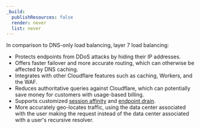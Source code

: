 ```yaml
---
_build:
  publishResources: false
  render: never
  list: never
---
```


In comparison to DNS-only load balancing, layer 7 load balancing:

- Protects endpoints from DDoS attacks by hiding their IP addresses.
- Offers faster failover and more accurate routing, which can otherwise be affected by DNS caching.
- Integrates with other Cloudflare features such as caching, Workers, and the WAF.
- Reduces authoritative queries against Cloudflare, which can potentially save money for customers with usage-based billing.
- Supports customized [session affinity](/load-balancing/understand-basics/session-affinity/) and [endpoint drain](/load-balancing/understand-basics/session-affinity/#origin-drain).
- More accurately geo-locates traffic, using the data center associated with the user making the request instead of the data center associated with a user's recursive resolver.